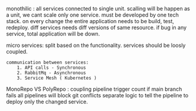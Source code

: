monothilic :
    all services connected to single unit.
    scalling will be happen as a unit, we cant scale only one service.
    must be developed by one tech stack.
    on every change the entire application needs to be build, test, redeploy.
    diff services needs diff versions of same resource.
    if bug in any service, total application will be down.

micro services:
    split based on the functionality.
    services should be loosly coupled.

    communication between services:
        1. API calls - Synchronous
        2. RabbitMq - Asynchronous
        3. Service Mesh ( Kubernetes )

MonoRepo VS PolyRepo :
    coupling
    pipeline trigger count
    if main branch fails all pipelines will block
    git conflicts
    separate logic to tell the pipeline to deploy only the changed service.
